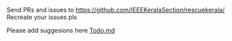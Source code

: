 Send PRs and issues to https://github.com/IEEEKeralaSection/rescuekerala/
Recreate your issues pls

Please add suggesions here
[Todo.md](Todo.md)

